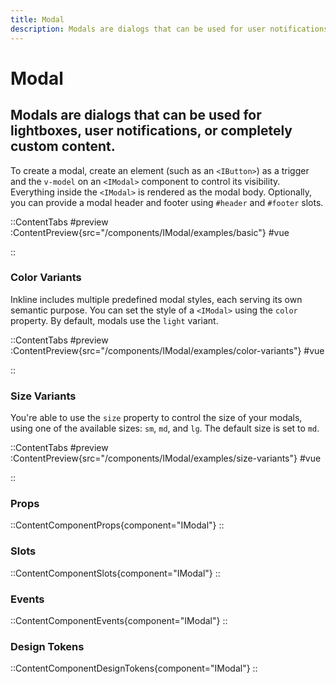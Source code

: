 ```yaml
---
title: Modal
description: Modals are dialogs that can be used for user notifications, lightboxes, or completely custom content.
---
```


# Modal
## Modals are dialogs that can be used for lightboxes, user notifications, or completely custom content.

To create a modal, create an element (such as an `<IButton>`) as a trigger and the `v-model` on an `<IModal>` component to control its visibility. Everything inside the `<IModal>` is rendered as the modal body. Optionally, you can provide a modal header and footer using `#header` and `#footer` slots.

::ContentTabs
#preview
:ContentPreview{src="/components/IModal/examples/basic"}
#vue
<!-- Autodocs{src="@inkline/inkline/components/IModal/examples/basic.vue" lang="vue"} -->
::

### Color Variants
Inkline includes multiple predefined modal styles, each serving its own semantic purpose. You can set the style of a `<IModal>` using the `color` property. By default, modals use the `light` variant.

::ContentTabs
#preview
:ContentPreview{src="/components/IModal/examples/color-variants"}
#vue
<!-- Autodocs{src="@inkline/inkline/components/IModal/examples/color-variants.vue" lang="vue"} -->
::

### Size Variants
You're able to use the `size` property to control the size of your modals, using one of the available sizes: `sm`, `md`, and `lg`. 
The default size is set to `md`.

::ContentTabs
#preview
:ContentPreview{src="/components/IModal/examples/size-variants"}
#vue
<!-- Autodocs{src="@inkline/inkline/components/IModal/examples/size-variants.vue" lang="vue"} -->
::

### Props
::ContentComponentProps{component="IModal"}
::

### Slots
::ContentComponentSlots{component="IModal"}
::

### Events
::ContentComponentEvents{component="IModal"}
::

### Design Tokens
::ContentComponentDesignTokens{component="IModal"}
::
